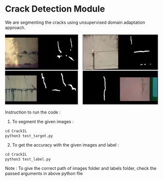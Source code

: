 # Crack Detection Module 

We are segmenting the cracks using unsupervised domain adaptation approach. 

![fig1](./images/crack.png)


Instruction to run the code : 

1. To segment the given images : 
```
cd CrackIL 
python3 test_target.py
```

2. To get the accuracy with the given images and label : 
```
cd CrackIL 
python3 test_label.py
```

Note : To give the correct path of images folder and labels folder,
check the passed arguments in above python file

